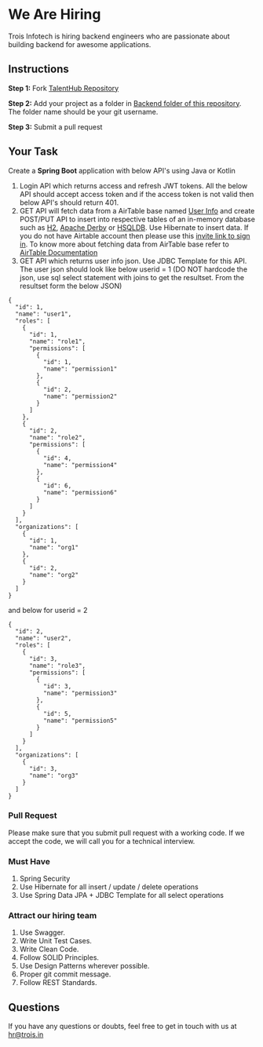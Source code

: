 # We Are Hiring
Trois Infotech is hiring backend engineers who are passionate about building backend for awesome applications.

## Instructions
**Step 1:** Fork [TalentHub Repository](https://github.com/troisinfotech/TalentHub)
 
 **Step 2:** Add your project as a folder in [Backend folder of this repository](https://github.com/troisinfotech/TalentHub/tree/master/Backend). The folder name should be your git username.
 
 **Step 3:** Submit a pull request 

## Your Task

Create a **Spring Boot** application with below API's using Java or Kotlin
1. Login API which returns access and refresh JWT tokens. All the below API should accept access token and if the access token is not valid then below API's should return 401.
2. GET API will fetch data from a AirTable base named [User Info](https://airtable.com/shr1ODP9VptJACdyH) and create POST/PUT API to insert into respective tables of an in-memory database such as [H2](http://www.h2database.com/html/main.html), [Apache Derby](https://db.apache.org/derby/) or [HSQLDB](http://hsqldb.org/). Use Hibernate to insert data. If you do not have Airtable account then please use this [invite link to sign in](https://airtable.com/invite/r/FxjRTkQG). To know more about fetching data from AirTable base refer to [AirTable Documentation](https://airtable.com/api)
3. GET API which returns user info json. Use JDBC Template for this API. The user json should look like below userid = 1 (DO NOT hardcode the json, use sql select statement with joins to get the resultset. From the resultset form the below JSON)

```
{
  "id": 1,
  "name": "user1",
  "roles": [
    {
      "id": 1,
      "name": "role1",
      "permissions": [
        {
          "id": 1,
          "name": "permission1"
        },
        {
          "id": 2,
          "name": "permission2"
        }
      ]
    },
    {
      "id": 2,
      "name": "role2",
      "permissions": [
        {
          "id": 4,
          "name": "permission4"
        },
        {
          "id": 6,
          "name": "permission6"
        }
      ]
    }
  ],
  "organizations": [
    {
      "id": 1,
      "name": "org1"
    },
    {
      "id": 2,
      "name": "org2"
    }
  ]
}
```
and below for userid = 2
```
{
  "id": 2,
  "name": "user2",
  "roles": [
    {
      "id": 3,
      "name": "role3",
      "permissions": [
        {
          "id": 3,
          "name": "permission3"
        },
        {
          "id": 5,
          "name": "permission5"
        }
      ]
    }
  ],
  "organizations": [
    {
      "id": 3,
      "name": "org3"
    }
  ]
}
```
### Pull Request
Please make sure that you submit pull request with a working code. 
If we accept the code, we will call you for a technical interview.

### Must Have
1. Spring Security
2. Use Hibernate for all insert / update / delete operations
3. Use Spring Data JPA + JDBC Template for all select operations

### Attract our hiring team
1. Use Swagger.
2. Write Unit Test Cases.
3. Write Clean Code.
4. Follow SOLID Principles.
5. Use Design Patterns wherever possible.
6. Proper git commit message.
7. Follow REST Standards.

## Questions
If you have any questions or doubts, feel free to get in touch with us at hr@trois.in
